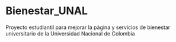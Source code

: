 # Bienestar_UNAL
Proyecto estudiantil para mejorar la página y servicios de bienestar universitario de la Universidad Nacional de Colombia
